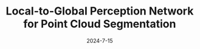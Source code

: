 ---
title:          "Local-to-Global Perception Network for Point Cloud Segmentation"
date:           2024-7-15
selected:       true
pub:            "2024 IEEE International Conference on Multimedia and Expo (<strong>ICME</strong>)"
pub_date:       "2024"
highlight: >-
   we propose a local-to-global perception LiDAR-based point cloud segmentation network LGPSeg. 
cover:          assets/images/covers/L2GPC.png
authors:
- Haoxuan Wang
- Ping Wei
- Shuaijia Chen
- Zhimin Liao
- Jialu Qin
links:
  Paper: https://ieeexplore.ieee.org/abstract/document/10687969
---